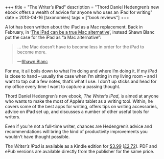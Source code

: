 +++
title = "The Writer’s iPad"
description = "Thord Daniel Hedengren’s new ebook offers a wealth of advice for anyone who uses an iPad for writing"
date = 2013-04-16
[taxonomies]
tags = ["book reviews"]
+++

A lot has been written about the iPad as a Mac replacement. Back in February, in ‘[The iPad can be a true Mac alternative](http://shawnblanc.net/2013/02/the-ipad-can-be-a-true-mac-alternative/)’, instead Shawn Blanc put the case for the iPad as “a Mac alternative”:

>… the Mac doesn’t have to become less in order for the iPad to become more.
>
>—<a href="http://shawnblanc.net/2013/02/the-ipad-can-be-a-true-mac-alternative">Shawn Blanc</a>

For me, it all boils down to what I’m doing and where I’m doing it. If my iPad is close to hand – usually the case when I’m sitting in my living room – and I want to tap out a few notes, that’s what I use. I don’t up sticks and head for my office every time I want to capture a passing thought.

Thord Daniel Hedengren’s new ebook, *The Writer’s iPad*, is aimed at anyone who wants to make the most of Apple’s tablet as a writing tool. Within, he covers some of the best apps for writing, offers tips on writing accessories, advice on iPad set up, and discusses a number of other useful tools for writers.

Even if you’re not a full-time writer, chances are Hedengren’s advice and recommendations will bring the kind of productivity improvements you wouldn't have thought possible.

*The Writer’s iPad* is available as a Kindle edition for [$3.99](http://amzn.to/11gRtbO) ([£2.72](http://amzn.to/10XmGQ5)). PDF and ePub versions are available directly from the publisher for the same price.